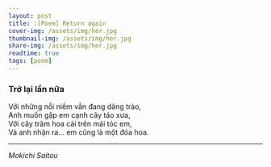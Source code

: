 ```yaml
---
layout: post
title: :[Poem] Return again
cover-img: /assets/img/her.jpg
thumbnail-img: /assets/img/her.jpg
share-img: /assets/img/her.jpg
readtime: true
tags: [poem]
---
```


### **Trở lại lần nữa**

Với những nỗi niềm vẫn đang dâng trào,  
Anh muốn gặp em cạnh cây táo xưa,  
Với cây trâm hoa cài trên mái tóc em,  
Và anh nhận ra... em cũng là một đóa hoa.

***
_Mokichi Saitou_